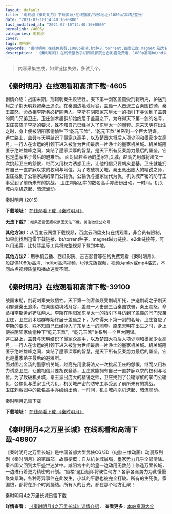 ```yaml
---
layout: default
title: '电视剧《秦时明月》下载资源/在线播放/视频地址/1080p/高清/蓝光'
date: "2021-07-10T14:40:16+0800"
last_modified_at: "2021-07-10T14:40:16+0800"
permalink: /4605/
categories: 电视剧
cover:
tags: 电视剧
keywords: '秦时明月,在线免费看,1080p高清,bt种子,torrent,百度云盘,magnet,磁力链,迅雷下载资源'
description: '《秦时明月》在线云播放手机西瓜影院吉吉影音免费看，1080p高清bd/hd未删减完整版和tc抢先枪版，mkv/mp4格式，附带bt/torrent种子、magnet/磁力链、百度云盘、网盘资源迅雷下载链接'
---
```


>内容采集生成，如果链接失效，多试几个。


## 《秦时明月》在线观看和高清下载-4605

剧情介绍：战国末期，荆轲刺秦失败牺牲。天下第一剑客盖聂受荆轲所托，护送荆轲之子荆天明躲避秦王追杀。在秦国边境残月谷，盖聂一人击退三百秦国铁骑，秦王震怒，命丞相李斯务必铲除两人。李斯在阴阳家东皇太一的指引下寻访到了盖聂的同门兄弟卫庄，卫庄剑术超群却始终居于盖聂之下，为夺得天下第一剑的名号，卫庄答应了李斯的要求，殊不知自己已经掉入了东皇太一的圈套。原来天明在出生之时，身上便被阴阳家偷偷种下“乾元玉煞”，“乾元玉煞”关系到一个巨大阴谋。 逃亡路上，盖聂与天明结识了墨家众高手，以及楚国大将后人项少羽和墨家少女高月，一行人在命运的引领下进入被誉为世间最后一片净土的墨家机关城。机关城隐匿于绝岭雄峰之间，集结了墨家深厚的智慧，是天下所有反秦势力最后的堡垒，它也是墨家弟子最后的避难所。 面对固若金汤的墨家机关城，赵高先用激将法又一次挑起卫庄的怨恨，继而又用权力诱惑卫庄，让他相信只要胡亥登基，卫庄就能拥有自己一直梦寐以求的权利与地位。为了攻破机关城，秦王派出庞大的精锐之师，卫庄找到了公输家族的掌门公输仇，公输仇与墨家世代为仇，机关城严密的防守工事受到了前所未有的挑战。 卫庄刺客团中的数名高手亦纷纷出动，一时间，机关城内杀机迭起、暗流涌动。


秦时明月 (2015)

**下载地址**： [在线观看下载 《秦时明月》](https://www.btbtdy.me/btdy/dy1782.html) 


**无法下载?**：`如果迅雷因版权原因无法下载，关注微信公众号 `

**其他方法1**：从百度云网盘下载视频，百度云网盘支持在线观看，非会员有限制，如果能找到迅雷下载链接、bt/torrent种子、magnet磁力链接、e2dk链接等，可以用迅雷、比特彗星等工具将完整视频下载到本地。

**其他方法2**：用手机云播、西瓜影院、吉吉影音等在线免费观看《秦时明月》，一般提供1080p高清、hd/bd高清视频、tc抢先版视频，视频为mkv或mp4格式，不同站点视频质量和播放速度不同。


## 《秦时明月》在线观看和高清下载-39100

战国末期，荆轲刺秦失败牺牲。天下第一剑客盖聂受荆轲所托，护送荆轲之子荆天明躲避秦王追杀。在秦国边境残月谷，盖聂一人击退三百秦国铁骑，秦王震怒，命丞相李斯务必铲除两人。李斯在阴阳家东皇太一的指引下寻访到了盖聂的同门兄弟卫庄，卫庄剑术超群却始终居于盖聂之下，为夺得天下第一剑的名号，卫庄答应了李斯的要求，殊不知自己已经掉入了东皇太一的圈套。原来天明在出生之时，身上便被阴阳家偷偷种下“乾元玉煞”，&ldquo;乾元玉煞”关系到一个巨大阴谋。<br />逃亡路上，盖聂与天明结识了墨家众高手，以及楚国大将后人项少羽和墨家少女高月，一行人在命运的引领下进入被誉为世间最后一片净土的墨家机关城。机关城隐匿于绝岭雄峰之间，集结了墨家深厚的智慧，是天下所有反秦势力最后的堡垒，它也是墨家弟子最后的避难所。<br />面对固若金汤的墨家机关城，赵高先用激将法又一次挑起卫庄的怨恨，继而又用权力诱惑卫庄，让他相信只要胡亥登基，卫庄就能拥有自己一直梦寐以求的权利与地位。为了攻破机关城，秦王派出庞大的精锐之师，卫庄找到了公输家族的掌门公输仇，公输仇与墨家世代为仇，机关城严密的防守工事受到了前所未有的挑战。<br />卫庄刺客团中的数名高手亦纷纷出动，一时间，机关城内杀机迭起、暗流涌动。


秦时明月迅雷下载

**下载地址**： [在线观看下载 《秦时明月》](https://www.993dy.com//vod-detail-id-13272.html) 


## 《秦时明月4之万里长城》在线观看和高清下载-48907

《秦时明月之万里长城》是中国首部大型武侠CG/3D（电脑三维动画）动漫系列剧《秦时明月》的第四部。故事梗概：自从机关城崩塌，墨家势力几乎全部清除。秦帝国又回到太平盛世迷梦中。咸阳宫中的始皇一边动用无数劳工修造万里长城，一边进行着更为精密的计划。&ldquo;蜃楼”这巨艇即将驶往何方？各家各派势力为此慢慢聚集桑海，各种奇异事件在此发生，小城的平静也被完全打破。所有的生死仇，家国恨，都将在那个时刻凝结。所有人的目光，都在那个地方汇聚！


秦时明月4之万里长城迅雷下载

**详情查看**： [《秦时明月4之万里长城》详情介绍](/movie/48907/)， **查看更多**：[本站资源大全](/movie/t/all/)


